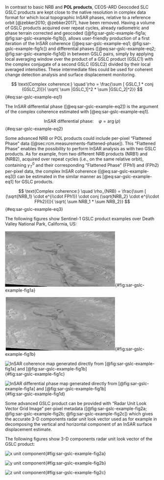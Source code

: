 In contrast to basic NRB and **POL products**, CEOS-ARD Geocoded SLC GSLC products are kept close to the native resolution in complex data format for which local topographic InSAR phases, relative to a reference orbit [@zebker2010; @zebker2017], have been removed. Having a volume of GSLC products acquired over repeat cycles, already radiometric and phase terrain corrected and geocoded ([@fig:sar-gslc-example-fig1a; @fig:sar-gslc-example-fig1b]), allows user-friendly production of a first iteration of the InSAR coherence ([@eq:sar-gslc-example-eq1; @fig:sar-gslc-example-fig1c]) and differential phases ([@eq:sar-gslc-example-eq2; @fig:sar-gslc-example-fig1d]) in between GSLC pairs, simply by applying local averaging window over the product of a GSLC product (GSLC1) with the complex conjugate of a second GSLC (GSLC2) divided by their local averaged intensities. These intermediate files could be used for coherent change detection analysis and surface displacement monitoring.

$$
\text{Complex coherence:} \quad \rho = \frac{\sum [ GSLC_1 * conj (GSLC_2)]}{ \sqrt{ \sum |GSLC_1|^2 * \sum |GSLC_2|^2}}
$$ {#eq:sar-gslc-example-eq1}

The InSAR differential phase ([@eq:sar-gslc-example-eq2]) is the argument of the complex coherence estimated with [@eq:sar-gslc-example-eq1].

$$
\text{InSAR differential phase:} \quad \varphi =\arg(\rho)
$$ {#eq:sar-gslc-example-eq2}

Some advanced NRB or POL products could include per-pixel “Flattened Phase” data ([@sec:rcm.measurements-flattened-phase]). This “Flattened Phase” enables the possibility to perform InSAR analysis as with two GSLC products. As for example, from two different NRB products (NRB1) and (NRB2), acquired over repeat cycles (i.e., on the same relative orbit), containing $\gamma_T^0$ and their corresponding “Flattened Phase” (FPh1) and (FPh2) per-pixel data, the complex InSAR coherence ([@eq:sar-gslc-example-eq3]) can be estimated in the similar manner as [@eq:sar-gslc-example-eq1] for GSLC products.

$$
\text{Complex coherence:} \quad \rho_{NRB} = \frac{\sum [ (\sqrt{NRB_1} \cdot e^{i\cdot FPh1}) \cdot conj (\sqrt{NRB_2} \cdot e^{i\cdot FPh2})]}{ \sqrt{ \sum NRB_1 * \sum NRB_2}}
$$ {#eq:sar-gslc-example-eq3}

The following figures show Sentinel-1 GSLC product examples over Death Valley National Park, California, US:

![GSLC1: Intensity data of the first GSLC product (2017-05-27)](assets/sar-gslc-example/S1-GSLC1.jpeg){#fig:sar-gslc-example-fig1a}

![GSLC2: Intensity data of the second GSLC product (2017-06-08)](assets/sar-gslc-example/S1-GSLC2.jpeg){#fig:sar-gslc-example-fig1b}

![InSAR coherence map generated directly from [@fig:sar-gslc-example-fig1a] and [@fig:sar-gslc-example-fig1b]](assets/sar-gslc-example/S1-InSAR-coherence.png){#fig:sar-gslc-example-fig1c}

![InSAR differential phase map generated directly from [@fig:sar-gslc-example-fig1a] and [@fig:sar-gslc-example-fig1b]](assets/sar-gslc-example/S1-InSAR-differential-phase.png){#fig:sar-gslc-example-fig1d}

Some advanced GSLC product can be provided with “Radar Unit Look Vector Grid Image” per-pixel metadata ([@fig:sar-gslc-example-fig2a; @fig:sar-gslc-example-fig2b; @fig:sar-gslc-example-fig2c]) which gives the accurate 3-D components radar unit look vector used as for example in decomposing the vertical and horizontal component of an InSAR surface displacement estimate.

The following figures show 3-D components radar unit look vector of the GSLC product:

![x unit component](assets/sar-gslc-example/S1-GSLC-x-component.png){#fig:sar-gslc-example-fig2a}

![y unit component](assets/sar-gslc-example/S1-GSLC-y-component.png){#fig:sar-gslc-example-fig2b}

![z unit component](assets/sar-gslc-example/S1-GSLC-z-component.png){#fig:sar-gslc-example-fig2c}
